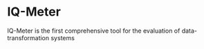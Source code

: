 # IQ-Meter
IQ-Meter is the first comprehensive tool for the evaluation of data-transformation systems
